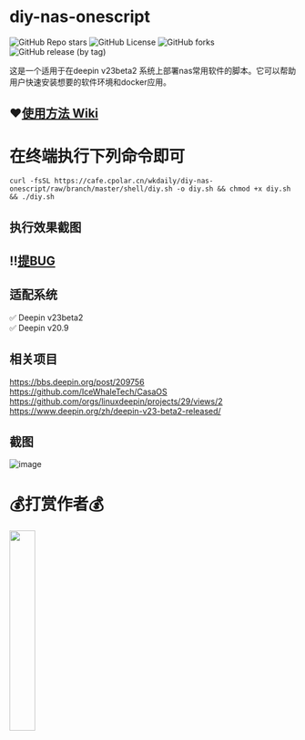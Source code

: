 # diy-nas-onescript
<img alt="GitHub Repo stars" src="https://img.shields.io/github/stars/wukongdaily/diy-nas-onescript?labelColor=%23FF8C00&color=black"> <img alt="GitHub License" src="https://img.shields.io/github/license/wukongdaily/diy-nas-onescript?labelColor=%23FF4500&color=black"> <img alt="GitHub forks" src="https://img.shields.io/github/forks/wukongdaily/diy-nas-onescript?labelColor=%238A2BE2&color=black"> <img alt="GitHub release (by tag)" src="https://img.shields.io/github/downloads/wukongdaily/diy-nas-onescript/20231204/total?label=%E4%B8%8B%E8%BD%BD%E6%AC%A1%E6%95%B0&labelColor=%2332CD32&color=black">


这是一个适用于在deepin v23beta2 系统上部署nas常用软件的脚本。它可以帮助用户快速安装想要的软件环境和docker应用。

## ❤[使用方法 Wiki](https://github.com/wukongdaily/diy-nas-onescript/wiki)
# 在终端执行下列命令即可


```
curl -fsSL https://cafe.cpolar.cn/wkdaily/diy-nas-onescript/raw/branch/master/shell/diy.sh -o diy.sh && chmod +x diy.sh && ./diy.sh

```

## 执行效果截图

## ‼️[提BUG](https://github.com/wukongdaily/diy-nas-onescript/issues)
## 适配系统
✅ Deepin v23beta2<br>
✅ Deepin v20.9
## 相关项目
https://bbs.deepin.org/post/209756<br>
https://github.com/IceWhaleTech/CasaOS<br>
https://github.com/orgs/linuxdeepin/projects/29/views/2<br>
https://www.deepin.org/zh/deepin-v23-beta2-released/

## 截图



![image](https://github.com/wukongdaily/diy-nas-onescript/assets/143675923/3e132260-ff1a-4bc7-9b53-16cf7c466fae)

# 💰打赏作者💰
<img src="https://github.com/wukongdaily/tvhelper-docker/assets/143675923/1f92c5ba-1b6b-4967-a1ab-20697159badc" width="30%" />


